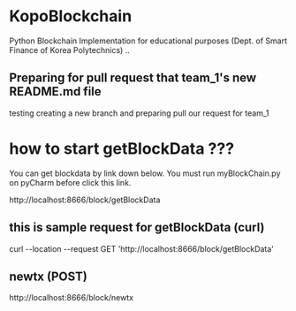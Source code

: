 # KopoBlockchain
Python Blockchain Implementation for educational purposes (Dept. of Smart Finance of Korea Polytechnics)
..
## Preparing for pull request that team_1's new README.md file 
testing creating a new branch and preparing pull our request for team_1 

# how to start getBlockData ???
You can get blockdata by link down below.
You must run myBlockChain.py on pyCharm before click this link.

http://localhost:8666/block/getBlockData

## this is sample request for getBlockData (curl)
curl --location --request GET 'http://localhost:8666/block/getBlockData'

## newtx (POST)
http://localhost:8666/block/newtx
